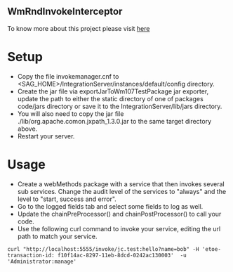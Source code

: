## WmRndInvokeInterceptor

To know more about this project please visit [here](https://raw.githubusercontent.com/johnpcarter/WmRndInvokeInterceptor)


# Setup

- Copy the file invokemanager.cnf to <SAG_HOME>/IntegrationServer/instances/default/config directory.
- Create the jar file via exportJarToWm107TestPackage jar exporter, update the path to either the static directory of one of packages code/jars directory or save it to the IntegrationServer/lib/jars directory.
- You will also need to copy the jar file ./lib/org.apache.comon.jxpath_1.3.0.jar to the same target directory above.
- Restart your server.

# Usage

- Create a webMethods package with a service that then invokes several sub services. Change the audit level of the services to "always" and the level to "start, success and error".
- Go to the logged fields tab and select some fields to log as well.
- Update the chainPreProcessor() and chainPostProcessor() to call your code.
- Use the following curl command to invoke your service, editing the url path to match your service.

`curl "http://localhost:5555/invoke/jc.test:hello?name=bob"
     -H 'etoe-transaction-id: f10f14ac-8297-11eb-8dcd-0242ac130003' 
     -u 'Administrator:manage'` 
 

